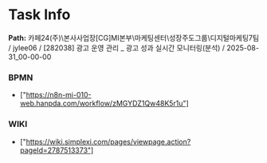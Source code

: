 # Task Info

**Path:** 카페24(주)\본사사업장\[CG]MI본부\마케팅센터\성장주도그룹\디지털마케팅7팀 / jylee06 / [282038] 광고 운영 관리 _ 광고 성과 실시간 모니터링(분석) / 2025-08-31_00-00-00

### BPMN
- ["https://n8n-mi-010-web.hanpda.com/workflow/zMGYDZ1Qw48K5r1u"]

### WIKI
- ["https://wiki.simplexi.com/pages/viewpage.action?pageId=2787513373"]

